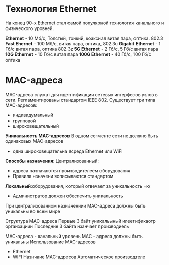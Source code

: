 # Технология Ethernet
На конец 90-х Ethernet стал самой популярной технология канального и физического уровней.

**Ethernet** - 10 Мб/c, Толстый, тонкий, коаксиал витая пара, оптика. 802.3
**Fast Ehernet** - 100 Мб/с, витая пара, оптика, 802.3u
**Gigabit Ethernet** - 1 Гб/с витая пара, оптика 802.3z
**5G Ethernet** - 2 Гб/с, 5 Гб/с витая пара
**10G Ethernet** - 10 Гб/с витая пара
**100G Ethernet** - 40 Гб/с, 100 Гб/с оптика

# MAC-адреса
MAC-адреса служат для идентификации сетевых интерфесов узлов в сети. 
Регламентированы стандартом IEEE 802. 
Существует три типа MAC-адресов:
- индивидумальный
- групповой
- широковещательный

**Уникальность MAC-адресов**
В одном сегменте сети не должно быть одинаковых MAC-адресов
- одна широковещательна ясреда Ethernet или WiFi

**Способы назначения**:
Централизованный:
- адреса назначаются производителеем оборудования
- Правила нзначени яописываются стандартом

**Локальный**:оборудования, который отвечает за уникальность =ю 
- Администратор должен обеспечить уникальность

При централизованном назначениии MAC-адреса должны быть уникальны во всем мире 

Структура MAC-адреса
Первые 3 байт уникальыный илеетификаотр органзациии 
Последние 3 байта нзанчает производиель 

MAC-адреса - канальный уровень 
MAC - адреса должны быть уникальны 
Использование MAC-адресов
- Ethernet
- WIFI
Назнчаие MAC-адресов
Автоматическое производтеле